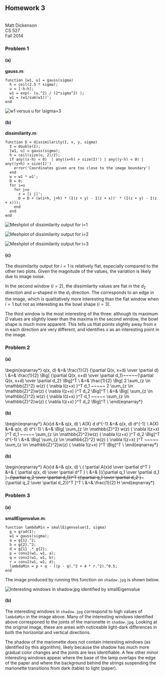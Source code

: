 ## Homework 3
\
Matt Dickenson \
CS 527 \
Fall 2014


### Problem 1


#### (a)

**gauss.m**:

```
function [w1, u] = gauss(sigma)
  h = ceil(2.5 * sigma);
  u = [-h:h];
  w1 = exp(- (u.^2) / (2*sigma^2) );
  w1 = (w1/sum(w1))';
end
```

![`w1` versus `u` for $\sigma=3$](1a.png)


#### (b)

**dissimilarity.m**:

```
function D = dissimilarity(I, x, y, sigma)
  I = double(I);
  [w1, u] = gauss(sigma);
  h = ceil(size(u, 2)/2);
  if any((x-h) < 0)  | any((x+h) > size(I)') | any((y-h) < 0) | any((y+h) > size(I)')
    error('Coordinates given are too close to the image boundary')
  end
  w = w1 * w1';
  D = 0; 
  for i=u
    for j=u
      z = [i j]';
      D = D + (w(i+h, j+h) * (I(z + y) - I(z + x))' * (I(z + y) - I(z + x)));
    end
  end
end
```

![Meshplot of `dissimilarity` output for $i=1$](1b1.png)

![Meshplot of `dissimilarity` output for $i=2$](1b2.png)

![Meshplot of `dissimilarity` output for $i=3$](1b3.png)

#### (c)

The dissimilarity output for $i=1$ is relatively flat, especially compared to the other two plots. Given the magnitude of the values, the variation is likely due to image noise.

In the second window ($i=2$), the dissimilarity values are flat in the $d_2$ direction and $u$-shaped in the $d_1$ direction. The corresponds to an edge in the image, which is qualitatively more interesting than the flat window when $i=1$ but not as interesting as the bowl shape ($i=3$).

The third window is the most interesting of the three: although its maximum $D$ values are slightly lower than the maxima in the second window, the bowl shape is much more apparent. This tells us that points slightly away from $x$ in each direction are very different, and identifies $x$ as an interesting point in the image.



### Problem 2

#### (a)

\begin{eqnarray*}
q(x, d) &=& \frac{1}{2} {\partial Q(x, x+d) \over \partial d} \\
&=& \frac{1}{2} \Big[ {\partial Q(x, x+d) \over \partial d_1}~~~~~{\partial Q(x, x+d) \over \partial d_2}  \Big]^T \\
&=& \frac{1}{2} \Big[ 2 \sum_{z \in \mathbb{Z}^2} w(z) \{ \nabla I(z+x) \}^T d_1 ~~~~~ 2 \sum_{z \in \mathbb{Z}^2}w(z) \{ \nabla I(z+x) \}^T d_2 \Big]^T \\
&=& \Big[ \sum_{z \in \mathbb{Z}^2} w(z) \{ \nabla I(z+x) \}^T d_1 ~~~~~ \sum_{z \in \mathbb{Z}^2}w(z) \{ \nabla I(z+x) \}^T d_2 \Big]^T \\
\end{eqnarray*}

#### (b)
\begin{eqnarray*}
A(x)d &=& q(x, d) \\
A(X) d d^{-1} &=& q(x, d) d^{-1} \\
A(X) &=& q(x, d) d^{-1} \\
&=& \Big[ \sum_{z \in \mathbb{Z}^2} w(z) \{ \nabla I(z+x) \}^T d_1 ~~~~~ \sum_{z \in \mathbb{Z}^2}w(z) \{ \nabla I(z+x) \}^T d_2 \Big]^T d^{-1} \\
&=& \Big[ \sum_{z \in \mathbb{Z}^2} w(z) \{ \nabla I(z+x) \}^T  ~~~~~ \sum_{z \in \mathbb{Z}^2}w(z) \{ \nabla I(z+x) \}^T  \Big]^T \\
\end{eqnarray*}

#### (b)
\begin{eqnarray*}
A(x)d &=& q(x, d) \\
 { \partial A(x)d \over \partial d^T } &=& { \partial q(x, d) \over \partial d^T } \\
&=& [({\partial q_1 \over \partial d_1 }~~~~~{\partial q_2 \over \partial d_1})^T ({\partial q_1 \over \partial d_2 }~~~~~{\partial q_2 \over \partial d_2})^T ]^T \\
&=& \frac{1}{2} H
\end{eqnarray*}


### Problem 3

#### (a)

**smallEigenvalue.m**:

```
function lambdaMin = smallEigenvalue(I, sigma)
  g = grad(I);
  w1 = gauss(sigma);
  a = g{1}.^2;
  b = g{2}.^2;
  d = g{1} .* g{2};
  p = conv2(w1, w1, a);
  q = conv2(w1, w1, b);
  r = conv2(w1, w1, d);
  lambdaMin = p + q - ((p - q).^2 + 4 * r.^2).^0.5;
end
```

The image produced by running this function on `shadow.jpg` is shown below.

![Interesting windows in `shadow.jpg` identified by `smallEigenvalue`](3a.png)


#### (b)

The interesting windows in `shadow.jpg` correspond to high values of `lambdaMin` in the image above. Many of the interesting windows identified above corresponed to the joints of the marionette in `shadow.jpg`. Looking at the original image, these are areas with noticeable light-dark differences in both the horizontal and vertical directions.

The shadow of the marionette does not contain interesting windows (as identified by this algorithm), likely because the shadow has much more gradual color changes and the joints are less identifiable. A few other minor interesting windows appear where the base of the lamp overlaps the edge of the paper and where the background behind the strings suspending the marionette transitions from dark (table) to light (paper).